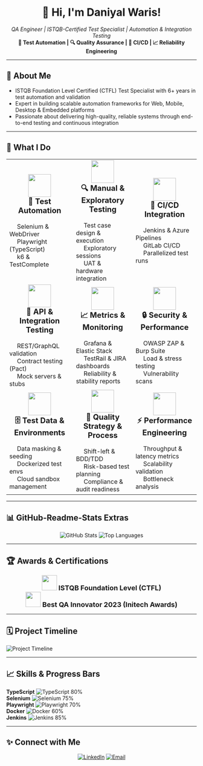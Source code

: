 <!--
  👋 Hello, I'm Daniyal Waris!
  QA Engineer ensuring delivery of high-reliability software and systems.
-->

<h1 align="center">👋 Hi, I'm Daniyal Waris!</h1>
<p align="center">
  <em>QA Engineer | ISTQB-Certified Test Specialist | Automation & Integration Testing</em><br/>
  <strong>🧪 Test Automation | 🔍 Quality Assurance | 🚀 CI/CD | 📈 Reliability Engineering</strong>
</p>

---

## 🚀 About Me

- ISTQB Foundation Level Certified (CTFL) Test Specialist with 6+ years in test automation and validation  
- Expert in building scalable automation frameworks for Web, Mobile, Desktop & Embedded platforms  
- Passionate about delivering high-quality, reliable systems through end-to-end testing and continuous integration  

---

## 🚀 What I Do

<table>
  <tr>
    <td align="center" width="320" height="220">
      <img src="https://cdn-icons-png.flaticon.com/128/3590/3590556.png" width="60"/><br>
      <strong style="font-size: 20px;">🧪 Test Automation</strong><br><br>
      <div align="left">
        <img src="https://cdn-icons-png.flaticon.com/128/5968/5968544.png" width="16"/> Selenium & WebDriver<br>
        <img src="https://cdn-icons-png.flaticon.com/128/2885/2885278.png" width="16"/> Playwright (TypeScript)<br>
        <img src="https://cdn-icons-png.flaticon.com/128/3642/3642967.png" width="16"/> k6 & TestComplete
      </div>
    </td>
    <td align="center" width="320" height="220">
      <img src="https://cdn-icons-png.flaticon.com/128/2711/2711401.png" width="60"/><br>
      <strong style="font-size: 20px;">🔍 Manual & Exploratory Testing</strong><br><br>
      <div align="left">
        <img src="https://cdn-icons-png.flaticon.com/128/3064/3064197.png" width="16"/> Test case design & execution<br>
        <img src="https://cdn-icons-png.flaticon.com/128/1112/1112505.png" width="16"/> Exploratory sessions<br>
        <img src="https://cdn-icons-png.flaticon.com/128/1011/1011803.png" width="16"/> UAT & hardware integration
      </div>
    </td>
    <td align="center" width="320" height="220">
      <img src="https://cdn-icons-png.flaticon.com/128/833/833524.png" width="60"/><br>
      <strong style="font-size: 20px;">🔄 CI/CD Integration</strong><br><br>
      <div align="left">
        <img src="https://cdn-icons-png.flaticon.com/128/919/919836.png" width="16"/> Jenkins & Azure Pipelines<br>
        <img src="https://cdn-icons-png.flaticon.com/128/5968/5968874.png" width="16"/> GitLab CI/CD<br>
        <img src="https://cdn-icons-png.flaticon.com/128/1082/1082601.png" width="16"/> Parallelized test runs
      </div>
    </td>
  </tr>
  <tr>
    <td align="center" width="320" height="220">
      <img src="https://cdn-icons-png.flaticon.com/128/1170/1170576.png" width="60"/><br>
      <strong style="font-size: 20px;">🔗 API & Integration Testing</strong><br><br>
      <div align="left">
        <img src="https://cdn-icons-png.flaticon.com/128/1083/1083622.png" width="16"/> REST/GraphQL validation<br>
        <img src="https://cdn-icons-png.flaticon.com/128/2907/2907766.png" width="16"/> Contract testing (Pact)<br>
        <img src="https://cdn-icons-png.flaticon.com/128/189/189693.png" width="16"/> Mock servers & stubs
      </div>
    </td>
    <td align="center" width="320" height="220">
      <img src="https://cdn-icons-png.flaticon.com/128/3176/3176295.png" width="60"/><br>
      <strong style="font-size: 20px;">📈 Metrics & Monitoring</strong><br><br>
      <div align="left">
        <img src="https://cdn-icons-png.flaticon.com/128/1167/1167223.png" width="16"/> Grafana & Elastic Stack<br>
        <img src="https://cdn-icons-png.flaticon.com/128/2043/2043203.png" width="16"/> TestRail & JIRA dashboards<br>
        <img src="https://cdn-icons-png.flaticon.com/128/2913/2913508.png" width="16"/> Reliability & stability reports
      </div>
    </td>
    <td align="center" width="320" height="220">
      <img src="https://cdn-icons-png.flaticon.com/128/2910/2910795.png" width="60"/><br>
      <strong style="font-size: 20px;">🔒 Security & Performance</strong><br><br>
      <div align="left">
        <img src="https://cdn-icons-png.flaticon.com/128/1082/1082603.png" width="16"/> OWASP ZAP & Burp Suite<br>
        <img src="https://cdn-icons-png.flaticon.com/128/2306/2306433.png" width="16"/> Load & stress testing<br>
        <img src="https://cdn-icons-png.flaticon.com/128/616/616494.png" width="16"/> Vulnerability scans
      </div>
    </td>
  </tr>
  <tr>
    <td align="center" width="320" height="220">
      <img src="https://cdn-icons-png.flaticon.com/128/4984/4984428.png" width="60"/><br>
      <strong style="font-size: 20px;">🗄️ Test Data & Environments</strong><br><br>
      <div align="left">
        <img src="https://cdn-icons-png.flaticon.com/128/396/396050.png" width="16"/> Data masking & seeding<br>
        <img src="https://cdn-icons-png.flaticon.com/128/919/919853.png" width="16"/> Dockerized test envs<br>
        <img src="https://cdn-icons-png.flaticon.com/128/4149/4149792.png" width="16"/> Cloud sandbox management
      </div>
    </td>
    <td align="center" width="320" height="220">
      <img src="https://cdn-icons-png.flaticon.com/128/1082/1082605.png" width="60"/><br>
      <strong style="font-size: 20px;">🎯 Quality Strategy & Process</strong><br><br>
      <div align="left">
        <img src="https://cdn-icons-png.flaticon.com/128/3220/3220455.png" width="16"/> Shift-left & BDD/TDD<br>
        <img src="https://cdn-icons-png.flaticon.com/128/2208/2208393.png" width="16"/> Risk-based test planning<br>
        <img src="https://cdn-icons-png.flaticon.com/128/2910/2910795.png" width="16"/> Compliance & audit readiness
      </div>
    </td>
    <td align="center" width="320" height="220">
      <img src="https://cdn-icons-png.flaticon.com/128/2921/2921222.png" width="60"/><br>
      <strong style="font-size: 20px;">⚡ Performance Engineering</strong><br><br>
      <div align="left">
        <img src="https://cdn-icons-png.flaticon.com/128/4293/4293701.png" width="16"/> Throughput & latency metrics<br>
        <img src="https://cdn-icons-png.flaticon.com/128/1082/1082643.png" width="16"/> Scalability validation<br>
        <img src="https://cdn-icons-png.flaticon.com/128/3043/3043470.png" width="16"/> Bottleneck analysis
      </div>
    </td>
  </tr>
</table>

---

## 📊 GitHub-Readme-Stats Extras

<p align="center">
  <img src="https://github-readme-stats.vercel.app/api?username=daniyalwaris&show_icons=true&theme=dark" alt="GitHub Stats"/>
  <img src="https://github-readme-stats.vercel.app/api/top-langs/?username=daniyalwaris&layout=compact&theme=dark" alt="Top Languages"/>
</p>

---

## 🏆 Awards & Certifications

<p align="center">
  <img src="https://cdn-icons-png.flaticon.com/128/190/190411.png" width="40"/><strong style="font-size: 18px;"> ISTQB Foundation Level (CTFL)</strong><br>
  <img src="https://cdn-icons-png.flaticon.com/128/2331/2331970.png" width="40"/><strong style="font-size: 18px;"> Best QA Innovator 2023 (Initech Awards)</strong>
</p>

---

## 🗓️ Project Timeline

<img src="https://raw.githubusercontent.com/daniyalwaris/daniyalwaris/main/assets/timeline.svg" alt="Project Timeline"/>

---

## 📈 Skills & Progress Bars

**TypeScript** <img src="https://progress-bar.dev/80/?title=TypeScript" alt="TypeScript 80%"/><br>
**Selenium** <img src="https://progress-bar.dev/75/?title=Selenium" alt="Selenium 75%"/><br>
**Playwright** <img src="https://progress-bar.dev/70/?title=Playwright" alt="Playwright 70%"/><br>
**Docker** <img src="https://progress-bar.dev/60/?title=Docker" alt="Docker 60%"/><br>
**Jenkins** <img src="https://progress-bar.dev/85/?title=Jenkins" alt="Jenkins 85%"/><br>

---

## ✨ Connect with Me

<p align="center"width="100" height="100">
  <a href="https://linkedin.com/in/daniyalwaris" target="_blank"><img src="https://img.shields.io/badge/LinkedIn-0077B5?logo=linkedin&logoColor=white" alt="LinkedIn"/></a>
  <a href="mailto:daniyalwaris92@gmail.com"><img src="https://img.shields.io/badge/Email-D14836?logo=gmail&logoColor=white" alt="Email"/></a>
</p>
